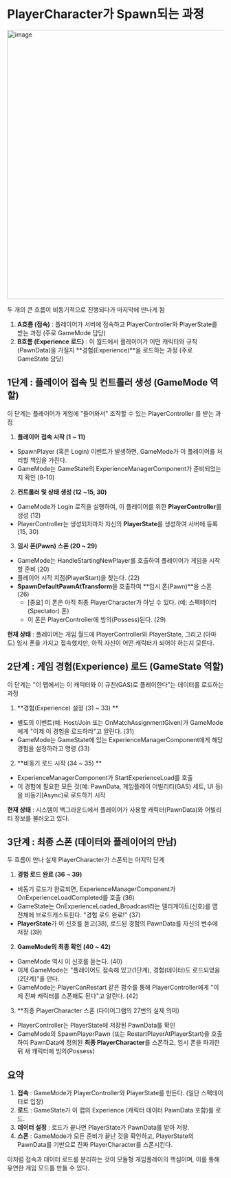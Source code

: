 # PlayerCharacter가 Spawn되는 과정

<img width="1024" height="624" alt="image" src="https://github.com/user-attachments/assets/7b27533f-ddd5-4926-ad07-ac4eaddf0d30" />

두 개의 큰 흐름이 비동기적으로 진행되다가 마지막에 만나게 됨
1. **A흐름 (접속)** : 플레이어가 서버에 접속하고 PlayerController와 PlayerState를 받는 과정 (주로 GameMode 담당)
2. **B흐름 (Experience 로드)** : 이 월드에서 플레이어가 어떤 캐릭터와 규칙(PawnData)을 가질지 **경험(Experience)**을 로드하는 과정 (주로 GameState 담당)

## 1단계 : 플레이어 접속 및 컨트롤러 생성 (GameMode 역할)
이 단계는 플레이어가 게임에 "들어와서" 조작할 수 있는 PlayerController 를 받는 과정
1. **플레이어 접속 시작 (1 ~ 11)**
  - SpawnPlayer (혹은 Login) 이벤트가 발생하면, GameMode가 이 플레이어를 처리할 책임을 가진다.
  - GameMode는 GameState의 ExperienceManagerComponent가 준비되었는지 확인 (8-10)
2. **컨트롤러 및 상태 생성 (12 ~15, 30)**
  - GameMode가 Login 로직을 실행하여, 이 플레이어를 위한 **PlayerController**를 생성 (12)
  - PlayerController는 생성되자마자 자신의 **PlayerState**를 생성하여 서버에 등록 (15, 30)
3. **임시 폰(Pawn) 스폰 (20 ~ 29)**
  - GameMode는 HandleStartingNewPlayer를 호출하여 플레이어가 게임을 시작할 준비 (20)
  - 플레이어 시작 지점(PlayerStart)을 찾는다. (22)
  - **SpawnDefaultPawnAtTransform**을 호출하여 **임시 폰(Pawn)**을 스폰 (26)
    - [중요] 이 폰은 아직 최종 PlayerCharacter가 아닐 수 있다. (예: 스펙테이터(Spectator) 폰)
    - 이 폰은 PlayerController에 빙의(Possess)된다. (29)
  
  **현재 상태** : 플레이어는 게임 월드에 PlayerController와 PlayerState, 그리고 (아마도) 임시 폰을 가지고 접속했지만, 아직 자신이 어떤 캐릭터가 되어야 하는지 모른다.

## 2단계 : 게임 경험(Experience) 로드 (GameState 역할)
이 단계는 "이 맵에서는 이 캐릭터와 이 규친(GAS)로 플레이한다"는 데이터를 로드하는 과정
1. **경험(Experience) 설정 (31 ~ 33) **
  - 별도의 이벤트(예: Host/Join 또는 OnMatchAssignmentGiven)가 GameMode에게 "이제 이 경험을 로드하라"고 알린다. (31)
  - GameMode는 GameState에 있는 ExperienceManagerComponent에게 해당 경험을 설정하라고 명령 (33)
2. **비동기 로드 시작 (34 ~ 35) **
  - ExperienceManagerComponent가 StartExperienceLoad를 호출
  - 이 경험에 필요한 모든 것(예: PawnData, 게임플레이 어빌리티(GAS) 세트, UI 등)을 비동기(Async)로 로드하기 시작
  
  **현재 상태** : 시스템이 백그라운드에서 플레이어가 사용할 캐릭터(PawnData)와 어빌리티 정보를 불러오고 있다.

## 3단계 : 최종 스폰 (데이터와 플레이어의 만남)
두 흐름이 만나 실제 PlayerCharacter가 스폰되는 마지막 단계
1. **경험 로드 완료 (36 ~ 39)**
  - 비동기 로드가 완료되면, ExperienceManagerComponent가 OnExperienceLoadCompleted를 호출 (36)
  - GameState는 OnExperienceLoaded_Broadcast라는 델리게이트(신호)를 맵 전체에 브로드캐스트한다. "경험 로드 완료!" (37)
  - **PlayerState**가 이 신호를 듣고(38), 로드된 경험의 PawnData를 자신의 변수에 저장 (39)
2. **GameMode의 최종 확인 (40 ~ 42)**
  - GameMode 역시 이 신호를 듣는다. (40)
  - 이제 GameMode는 "플레이어도 접속해 있고(1단계), 경험(데이터)도 로드되었음(2단계)"을 안다.
  - GameMode는 PlayerCanRestart 같은 함수를 통해 PlayerController에게 "이제 진짜 캐릭터를 스폰해도 된다"고 알린다. (42)
3. **최종 PlayerCharacter 스폰 (다이어그램의 27번의 실제 의미)
  - PlayerController는 PlayerState에 저장된 PawnData를 확인
  - GameMode의 SpawnPlayerPawn (또는 RestartPlayerAtPlayerStart)을 호출하여 PawnData에 정의된 **최종 PlayerCharacter**를 스폰하고, 임시 폰을 파괴한 뒤 새 캐릭터에 빙의(Possess)

## 요약
1. **접속** : GameMode가 PlayerController와 PlayerState를 만든다. (일단 스펙테이터로 입장)
2. **로드** : GameState가 이 맵의 Experience (캐릭터 데이터 PawnData 포함)를 로드.
3. **데이터 설정** : 로드가 끝나면 PlayerState가 PawnData를 받아 저장.
4. **스폰** : GameMode가 모든 준비가 끝난 것을 확인하고, PlayerState의 PawnData를 기반으로 진짜 PlayerCharacter를 스폰시킨다.

이처럼 접속과 데이터 로드를 분리하는 것이 모듈형 게임플레이의 핵심이며, 이를 통해 유연한 게임 모드를 만들 수 있다.








